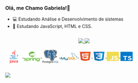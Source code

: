 ### Olá, me Chamo Gabriela!👋

- 💻 Estudando Análise e Desenvolvimento de sistemas
- 🌱 Estudando JavaScript, HTML e CSS.

##

<div align="center">
  <a href="https://github.com/gabrielafreitasilva">
  <img height="150em" src="https://github-readme-stats.vercel.app/api?username=gabrielafreitasilva&show_icons=true&theme=highcontrast&include_all_commits=true&count_private=true"/>
  <img height="150em" src="https://github-readme-stats.vercel.app/api/top-langs/?username=gabrielafreitasilva&layout=compact&langs_count=7&theme=highcontrast"/>
</div>

<div style="display: inline_block"><br>
    <img align="center" alt="Gabi-Java" height="45" width="55" src="https://raw.githubusercontent.com/devicons/devicon/master/icons/java/java-original-wordmark.svg" />
    <img align="center" alt="Gabi-spring" height="45" width="55"  src="https://raw.githubusercontent.com/devicons/devicon/master/icons/spring/spring-original-wordmark.svg" />          
    <img align="center" alt="Gabi-postgresql" height="45" width="55" src="https://raw.githubusercontent.com/devicons/devicon/master/icons/postgresql/postgresql-original-wordmark.svg" />     
    <img align="center" alt="Gabi-mysql" height="45" width="55" src="https://raw.githubusercontent.com/devicons/devicon/master/icons/mysql/mysql-original-wordmark.svg" />
    <img align="center" alt="Gabi-html5" height="30" width="40" src="https://raw.githubusercontent.com/devicons/devicon/master/icons/html5/html5-original.svg" />
    <img align="center" alt="Gabi-css" height="30" width="40" src="https://raw.githubusercontent.com/devicons/devicon/master/icons/css3/css3-original.svg" />
    <img align="center" alt="Gabi-Js" height="30" width="40" src="https://raw.githubusercontent.com/devicons/devicon/master/icons/javascript/javascript-plain.svg" />
    <img align="center" alt="Gabi-Ts" height="30" width="40" src="https://raw.githubusercontent.com/devicons/devicon/master/icons/typescript/typescript-plain.svg" />
    
</div>

##
<div>
<a href="https://www.linkedin.com/in/gabriela-freitas-90303aa7/" target="_blank"><img src="https://img.shields.io/badge/-LinkedIn-%230077B5?style=for-the-badge&logo=linkedin&logoColor=white" target="_blank"></a> 
</div>

